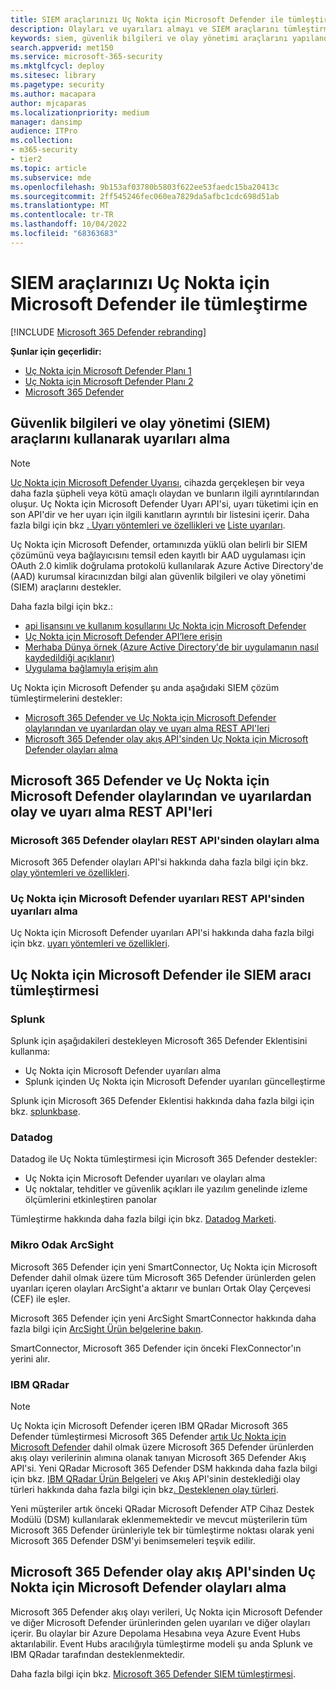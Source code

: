 ```yaml
---
title: SIEM araçlarınızı Uç Nokta için Microsoft Defender ile tümleştirme
description: Olayları ve uyarıları almayı ve SIEM araçlarını tümleştirmeyi öğrenin.
keywords: siem, güvenlik bilgileri ve olay yönetimi araçlarını yapılandırma, splunk, arcsight, özel göstergeler, rest API, uyarı tanımları, risk göstergeleri
search.appverid: met150
ms.service: microsoft-365-security
ms.mktglfcycl: deploy
ms.sitesec: library
ms.pagetype: security
ms.author: macapara
author: mjcaparas
ms.localizationpriority: medium
manager: dansimp
audience: ITPro
ms.collection:
- m365-security
- tier2
ms.topic: article
ms.subservice: mde
ms.openlocfilehash: 9b153af03780b5803f622ee53faedc15ba20413c
ms.sourcegitcommit: 2ff545246fec060ea7829da5afbc1cdc698d51ab
ms.translationtype: MT
ms.contentlocale: tr-TR
ms.lasthandoff: 10/04/2022
ms.locfileid: "68363683"
---
```

# <a name="integrate-your-siem-tools-with-microsoft-defender-for-endpoint"></a>SIEM araçlarınızı Uç Nokta için Microsoft Defender ile tümleştirme

[!INCLUDE [Microsoft 365 Defender rebranding](../../includes/microsoft-defender.md)]

**Şunlar için geçerlidir:**
- [Uç Nokta için Microsoft Defender Planı 1](https://go.microsoft.com/fwlink/p/?linkid=2154037)
- [Uç Nokta için Microsoft Defender Planı 2](https://go.microsoft.com/fwlink/p/?linkid=2154037)
- [Microsoft 365 Defender](https://go.microsoft.com/fwlink/?linkid=2118804)


## <a name="ingest-alerts-using-security-information-and-events-management-siem-tools"></a>Güvenlik bilgileri ve olay yönetimi (SIEM) araçlarını kullanarak uyarıları alma

> [!NOTE]
>
> [Uç Nokta için Microsoft Defender Uyarısı](alerts.md), cihazda gerçekleşen bir veya daha fazla şüpheli veya kötü amaçlı olaydan ve bunların ilgili ayrıntılarından oluşur. Uç Nokta için Microsoft Defender Uyarı API'si, uyarı tüketimi için en son API'dir ve her uyarı için ilgili kanıtların ayrıntılı bir listesini içerir. Daha fazla bilgi için bkz [. Uyarı yöntemleri ve özellikleri ve](alerts.md) [Liste uyarıları](get-alerts.md).

Uç Nokta için Microsoft Defender, ortamınızda yüklü olan belirli bir SIEM çözümünü veya bağlayıcısını temsil eden kayıtlı bir AAD uygulaması için OAuth 2.0 kimlik doğrulama protokolü kullanılarak Azure Active Directory'de (AAD) kurumsal kiracınızdan bilgi alan güvenlik bilgileri ve olay yönetimi (SIEM) araçlarını destekler.

Daha fazla bilgi için bkz.:

- [api lisansını ve kullanım koşullarını Uç Nokta için Microsoft Defender](api-terms-of-use.md) 
- [Uç Nokta için Microsoft Defender API’lere erişin](apis-intro.md)
- [Merhaba Dünya örnek (Azure Active Directory'de bir uygulamanın nasıl kaydedildiği açıklanır)](api-hello-world.md)
- [Uygulama bağlamıyla erişim alın](exposed-apis-create-app-webapp.md)


Uç Nokta için Microsoft Defender şu anda aşağıdaki SIEM çözüm tümleştirmelerini destekler: 

- [Microsoft 365 Defender ve Uç Nokta için Microsoft Defender olaylarından ve uyarılardan olay ve uyarı alma REST API'leri](#ingesting-incidents-and-alerts-from-the-microsoft-365-defender-and-microsoft-defender-for-endpoint-incidents-and-alerts-rest-apis)
- [Microsoft 365 Defender olay akış API'sinden Uç Nokta için Microsoft Defender olayları alma](#ingesting-microsoft-defender-for-endpoint-events-from-the-microsoft-365-defender-event-streaming-api)

## <a name="ingesting-incidents-and-alerts-from-the-microsoft-365-defender-and-microsoft-defender-for-endpoint-incidents-and-alerts-rest-apis"></a>Microsoft 365 Defender ve Uç Nokta için Microsoft Defender olaylarından ve uyarılardan olay ve uyarı alma REST API'leri

### <a name="ingesting-incidents-from-the-microsoft-365-defender-incidents-rest-api"></a>Microsoft 365 Defender olayları REST API'sinden olayları alma

Microsoft 365 Defender olayları API'si hakkında daha fazla bilgi için bkz. [olay yöntemleri ve özellikleri](../defender/api-incident.md).

### <a name="ingesting-alerts-from-the-microsoft-defender-for-endpoint-alerts-rest-api"></a>Uç Nokta için Microsoft Defender uyarıları REST API'sinden uyarıları alma

Uç Nokta için Microsoft Defender uyarıları API'si hakkında daha fazla bilgi için bkz. [uyarı yöntemleri ve özellikleri](alerts.md).

## <a name="siem-tool-integration-with-microsoft-defender-for-endpoint"></a>Uç Nokta için Microsoft Defender ile SIEM aracı tümleştirmesi

### <a name="splunk"></a>Splunk

Splunk için aşağıdakileri destekleyen Microsoft 365 Defender Eklentisini kullanma:

- Uç Nokta için Microsoft Defender uyarıları alma
- Splunk içinden Uç Nokta için Microsoft Defender uyarıları güncelleştirme

Splunk için Microsoft 365 Defender Eklentisi hakkında daha fazla bilgi için bkz. [splunkbase](https://splunkbase.splunk.com/app/6207/).

### <a name="datadog"></a>Datadog

Datadog ile Uç Nokta tümleştirmesi için Microsoft 365 Defender destekler:

- Uç Nokta için Microsoft Defender uyarıları ve olayları alma
- Uç noktalar, tehditler ve güvenlik açıkları ile yazılım genelinde izleme ölçümlerini etkinleştiren panolar

Tümleştirme hakkında daha fazla bilgi için bkz. [Datadog Marketi](https://app.datadoghq.com/marketplace/app/crest-data-systems-microsoft-defender/support).

### <a name="micro-focus-arcsight"></a>Mikro Odak ArcSight

Microsoft 365 Defender için yeni SmartConnector, Uç Nokta için Microsoft Defender dahil olmak üzere tüm Microsoft 365 Defender ürünlerden gelen uyarıları içeren olayları ArcSight'a aktarır ve bunları Ortak Olay Çerçevesi (CEF) ile eşler.

Microsoft 365 Defender için yeni ArcSight SmartConnector hakkında daha fazla bilgi için [ArcSight Ürün belgelerine bakın](https://www.microfocus.com/documentation/arcsight/arcsight-smartconnectors/microsoft-365-defender/index.html).

SmartConnector, Microsoft 365 Defender için önceki FlexConnector'ın yerini alır.

### <a name="ibm-qradar"></a>IBM QRadar

>[!NOTE]
>Uç Nokta için Microsoft Defender içeren IBM QRadar Microsoft 365 Defender tümleştirmesi Microsoft 365 Defender [artık Uç Nokta için Microsoft Defender](../defender/streaming-api.md) dahil olmak üzere Microsoft 365 Defender ürünlerden akış olayı verilerinin alımına olanak tanıyan Microsoft 365 Defender Akış API'si. Yeni QRadar Microsoft 365 Defender DSM hakkında daha fazla bilgi için bkz. [IBM QRadar Ürün Belgeleri](https://www.ibm.com/docs/en/dsm?topic=microsoft-365-defender) ve Akış API'sinin desteklediği olay türleri hakkında daha fazla bilgi için bkz[. Desteklenen olay türleri](../defender/supported-event-types.md).

Yeni müşteriler artık önceki QRadar Microsoft Defender ATP Cihaz Destek Modülü (DSM) kullanılarak eklenmemektedir ve mevcut müşterilerin tüm Microsoft 365 Defender ürünleriyle tek bir tümleştirme noktası olarak yeni Microsoft 365 Defender DSM'yi benimsemeleri teşvik edilir.

## <a name="ingesting-microsoft-defender-for-endpoint-events-from-the-microsoft-365-defender-event-streaming-api"></a>Microsoft 365 Defender olay akış API'sinden Uç Nokta için Microsoft Defender olayları alma

Microsoft 365 Defender akış olayı verileri, Uç Nokta için Microsoft Defender ve diğer Microsoft Defender ürünlerinden gelen uyarıları ve diğer olayları içerir. Bu olaylar bir Azure Depolama Hesabına veya Azure Event Hubs aktarılabilir. Event Hubs aracılığıyla tümleştirme modeli şu anda Splunk ve IBM QRadar tarafından desteklenmektedir.

Daha fazla bilgi için bkz. [Microsoft 365 Defender SIEM tümleştirmesi](../defender/configure-siem-defender.md).
